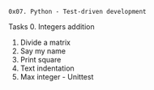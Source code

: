 	0x07. Python - Test-driven development
Tasks
0. Integers addition
1. Divide a matrix
2. Say my name
3. Print square
4. Text indentation
5. Max integer - Unittest
